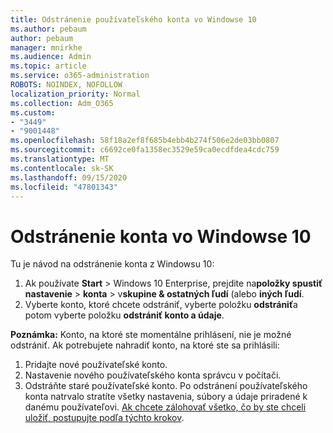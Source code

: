 ```yaml
---
title: Odstránenie používateľského konta vo Windowse 10
ms.author: pebaum
author: pebaum
manager: mnirkhe
ms.audience: Admin
ms.topic: article
ms.service: o365-administration
ROBOTS: NOINDEX, NOFOLLOW
localization_priority: Normal
ms.collection: Adm_O365
ms.custom:
- "3449"
- "9001448"
ms.openlocfilehash: 58f18a2ef8f685b4ebb4b274f506e2de03bb0807
ms.sourcegitcommit: c6692ce0fa1358ec3529e59ca0ecdfdea4cdc759
ms.translationtype: MT
ms.contentlocale: sk-SK
ms.lasthandoff: 09/15/2020
ms.locfileid: "47801343"
---
```

# <a name="remove-an-account-in-windows-10"></a>Odstránenie konta vo Windowse 10

Tu je návod na odstránenie konta z Windowsu 10:

1. Ak používate **Start**  >  Windows 10 Enterprise, prejdite na**položky spustiť nastavenie**  >  **konta**  >  v**skupine & ostatných ľudí** (alebo **iných ľudí**.
2. Vyberte konto, ktoré chcete odstrániť, vyberte položku **odstrániť**a potom vyberte položku **odstrániť konto a údaje**.
 
**Poznámka:** Konto, na ktoré ste momentálne prihlásení, nie je možné odstrániť.  Ak potrebujete nahradiť konto, na ktoré ste sa prihlásili:

1. Pridajte nové používateľské konto.
2. Nastavenie nového používateľského konta správcu v počítači.
3. Odstráňte staré používateľské konto. Po odstránení používateľského konta natrvalo stratíte všetky nastavenia, súbory a údaje priradené k danému používateľovi. [Ak chcete zálohovať všetko, čo by ste chceli uložiť, postupujte podľa týchto krokov](https://support.microsoft.com/help/4027408/windows-10-backup-and-restore).